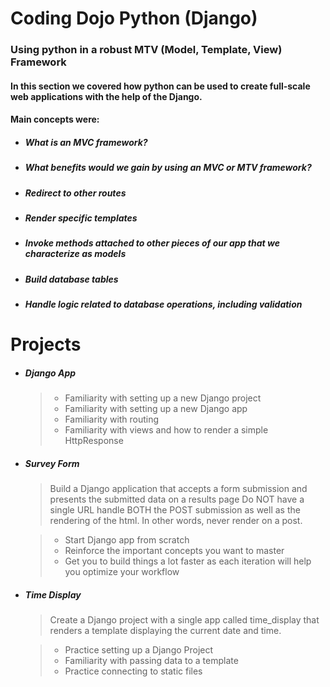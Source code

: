 # Coding Dojo Python (Django)
### Using python in a robust MTV (Model, Template, View) Framework

#### In this section we covered how python can be used to create full-scale web applications with the help of the Django.
#### Main concepts were:
* ##### What is an MVC framework?
* ##### What benefits would we gain by using an MVC or MTV framework?
* ##### Redirect to other routes
* ##### Render specific templates
* ##### Invoke methods attached to other pieces of our app that we characterize as models
* ##### Build database tables
* ##### Handle logic related to database operations, including validation

# Projects

* ##### Django App
  >- Familiarity with setting up a new Django project
  >- Familiarity with setting up a new Django app
  >- Familiarity with routing
  >- Familiarity with views and how to render a simple HttpResponse

* ##### Survey Form
  > Build a Django application that accepts a form submission and presents the submitted data on a results page
  > Do NOT have a single URL handle BOTH the POST submission as well as the rendering of the html. In other words, never render on a post.  
  
  >- Start Django app from scratch
  >- Reinforce the important concepts you want to master
  >- Get you to build things a lot faster as each iteration will help you optimize your workflow

* ##### Time Display
  > Create a Django project with a single app called time_display that renders a template displaying the current date and time.
  
  >- Practice setting up a Django Project
  >- Familiarity with passing data to a template
  >- Practice connecting to static files